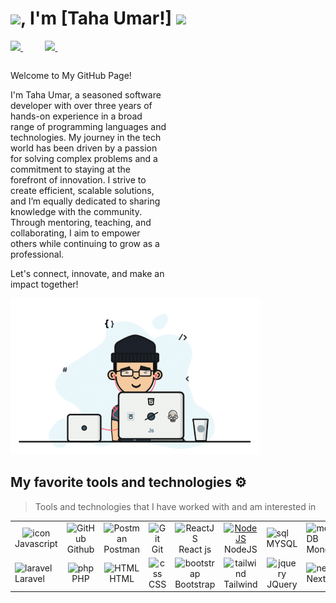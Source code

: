 <h1>
<img src="https://media.giphy.com/media/hvRJCLFzcasrR4ia7z/giphy.gif" width="22px">, I'm [Taha Umar!] <img src="https://media.giphy.com/media/WUlplcMpOCEmTGBtBW/giphy.gif" width="35">
</h1>
<div align="justify">
<a href="https://www.instagram.com/_taha_umer_/">
<img src="https://img.shields.io/badge/Instagram-%23E4405F.svg?style=for-the-badge&logo=Instagram&logoColor=white">
</a>
 &nbsp;&nbsp;&nbsp;&nbsp;&nbsp;&nbsp;&nbsp;&nbsp;
<a href="https://www.linkedin.com/in/taha-umer/">
<img src="https://img.shields.io/badge/Linkedin-%231DA1F2.svg?style=for-the-badge&logo=Linkedin&logoColor=white">
</a>
&nbsp;&nbsp;&nbsp;&nbsp;&nbsp;&nbsp;&nbsp;&nbsp;
</div>
<p></p>
<span style="display: inline-block; width: 50%;">
  <p align="justify">
Welcome to My GitHub Page!

I'm Taha Umar, a seasoned software developer with over three years of hands-on experience in a broad range of programming languages and technologies. My journey in the tech world has been driven by a passion for solving complex problems and a commitment to staying at the forefront of innovation. I strive to create efficient, scalable solutions, and I’m equally dedicated to sharing knowledge with the community. Through mentoring, teaching, and collaborating, I aim to empower others while continuing to grow as a professional.

Let's connect, innovate, and make an impact together!
  </p>
</span>
<img style="display: inline-block; height: 250px; width: 400px;" alt="Mehedi Islam Ripon" src="https://raw.githubusercontent.com/MehedilslamRipon/MehedilslamRipon/main/img/MehediIslamRipon.gif" /> 


## My favorite tools and technologies ⚙️

> Tools and technologies that I have worked with and am interested in

<table>
  <tr>
    <td align="center" width="96">
        <img src="https://techstack-generator.vercel.app/js-icon.svg" alt="icon" width="65" height="65" />
      <br>Javascript
    </td>
       <td align="center" width="96">
        <img src="https://techstack-generator.vercel.app/github-icon.svg" width="65" height="65" alt="GitHub" />
      <br>Github
    </td>
     <td align="center" width="96">
        <img src="https://skillicons.dev/icons?i=postman" width="48" height="48" alt="Postman" />
      <br>Postman
    </td>
     <td align="center" width="96">
        <img src="https://upload.wikimedia.org/wikipedia/commons/e/e0/Git-logo.svg" width="48" height="48" alt="Git" />
      <br>Git
    </td>
      <td align="center" width="96">
        <img src="https://www.vectorlogo.zone/logos/reactjs/reactjs-icon.svg" width="48" height="48" alt="ReactJS"/>
      <br>React js
    </td>
     <td align="center" width="96">
      <a href="#">
        <img src="https://upload.wikimedia.org/wikipedia/commons/d/d9/Node.js_logo.svg" width="48" height="48" alt="NodeJS" />
      </a>
      <br>NodeJS
    </td>
    <td>
     <img src="[https://raw.githubusercontent.com/docker-library/docs/c408469abbac35ad1e4a50a6618836420eb9502e/mysql/logo.png](https://camo.githubusercontent.com/3c3a5c5131382bd7cf36fe48618dfd2c254879588e61fcb15c61e569b373e051/68747470733a2f2f77372e706e6777696e672e636f6d2f706e67732f3734372f3739382f706e672d7472616e73706172656e742d6d7973716c2d6c6f676f2d6d7973716c2d64617461626173652d7765622d646576656c6f706d656e742d636f6d70757465722d736f6674776172652d646f6c7068696e2d6d6172696e652d6d616d6d616c2d616e696d616c732d746578742d7468756d626e61696c2e706e67)" width="58" height="58" alt="sql" />
      <br>MYSQL
   </td>
     <td>
     <img src="https://www.vectorlogo.zone/logos/mongodb/mongodb-icon.svg" width="48" height="48" alt="mongoDB" />
      <br>MongoDB
   </td>
   
  </tr>
  <tr>
   <td>
     <img src="https://www.vectorlogo.zone/logos/laravel/laravel-ar21.svg" width="48" height="48" alt="laravel" />
      <br>Laravel
   </td>
    <td align="center"  width="96">
        <img src="https://skillicons.dev/icons?i=php" width="48" height="48" alt="php" />
      <br>PHP
    </td>
     <td align="center"  width="96">
        <img src="https://skillicons.dev/icons?i=html" width="48" height="48" alt="HTML" />
      <br>HTML
    </td>
    <td align="center" width="96">
        <img src="https://skillicons.dev/icons?i=css" width="48" height="48" alt="css" />
      <br>CSS
    </td>
    <td align="center"  width="96">
        <img src="https://skillicons.dev/icons?i=bootstrap" width="48" height="48" alt="bootstrap" />
      <br>Bootstrap
    </td>
    <td align="center" width="96">
        <img src="https://skillicons.dev/icons?i=tailwind" width="48" height="48" alt="tailwind" />
      <br>Tailwind
    </td>
        <td align="center" width="96">
        <img src="https://skillicons.dev/icons?i=jquery" width="48" height="48" alt="jquery" />
      <br>JQuery
    </td>
    <td>
     <img src="https://upload.wikimedia.org/wikipedia/commons/8/8e/Nextjs-logo.svg" width="58" height="58" alt="nextjs" />
      <br>Next-js
   </td>
  </tr>
</table>
